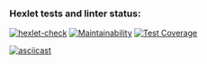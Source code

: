 ### Hexlet tests and linter status:

[![hexlet-check](https://github.com/Kos1la/backend-project-46/actions/workflows/hexlet-check.yml/badge.svg)](https://github.com/Kos1la/backend-project-46/actions/workflows/hexlet-check.yml)
[![Maintainability](https://api.codeclimate.com/v1/badges/108244df960d0abe7e8a/maintainability)](https://codeclimate.com/github/Kos1la/backend-project-46/maintainability)
[![Test Coverage](https://api.codeclimate.com/v1/badges/108244df960d0abe7e8a/test_coverage)](https://codeclimate.com/github/Kos1la/backend-project-46/test_coverage)

[![asciicast](https://asciinema.org/a/mvncRpacSFOBGD7mM7790XnAN.svg)](https://asciinema.org/a/mvncRpacSFOBGD7mM7790XnAN)
